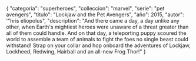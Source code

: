 {
    "categoria": "superheroes",
    "colleccion": "marvel",
    "serie": "pet avengers",
    "titulo": "Lockjaw and the Pet Avengers",
    "año": 2015,
    "autor": '"hris eliopolus",
    "description": "And there came a day, a day unlike any other, when Earth's mightiest heroes were unaware of a threat greater than all of them could handle. And on that day, a teleporting puppy scoured the world to assemble a team of animals to fight the foes no single beast could withstand! Strap on your collar and hop onboard the adventures of Lockjaw, Lockheed, Redwing, Hairball and an all-new Frog Thor!"
}
